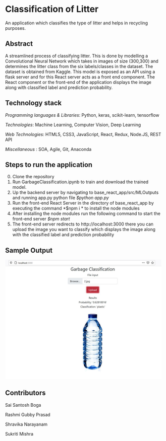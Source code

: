 # Classification of Litter
An application which classifies the type of litter and helps in recycling purposes.

## Abstract

A streamlined process of classifying litter. This is done by modelling a Convolutional Neural Network 
which takes in images of size (300,300) and determines the litter class from the six labels/classes in the dataset. The dataset is obtained 
from Kaggle.
This model is exposed as an API using a flask server and for this React server acts as a front end component. The React component or the front-end
of the application displays the image along with classified label and prediction probability.


## Technology stack
*Programming languages & Libraries*: Python, keras, scikit-learn, tensorflow

*Technologies*: Machine Learning, Computer Vision, Deep Learning

*Web Technologies*: HTML5, CSS3, JavaScript, React, Redux, Node.JS, REST API

*Miscellaneous* : SOA, Agile, Git, Anaconda

## Steps to run the application
0. Clone the repository
1. Run GarbageClassification.ipynb to train and download the trained model.
2. Up the backend server by navigating to base_react_app/src/MLOutputs and running app.py python file 
	 *$python app.py*
3. Run the front-end React Server in the directory of base_react_app by executing the command 
	 *$npm i *
	to install the node modules
4. After installing the node modules run the following command to start the front-end server
	*$npm start*
5. The front-end server redirects to http://localhost:3000 there you can upload the image you want to classify which displays the 
image along with the classified label and prediction probability

## Sample Output
<img width="900" alt="sample output" src="https://github.com/SantoshBoga/Classification_of_litter_DATA255/blob/main/sample_output.JPG">

## Contributors
Sai Santosh Boga

Rashmi Gubby Prasad

Shravika Narayanam

Sukriti Mishra